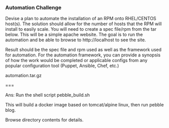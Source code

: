 ### Automation Challenge

Devise a plan to automate the installation of an RPM onto RHEL/CENTOS host(s).
The solution should allow for the number of hosts that the RPM will install to 
easily scale. You will need to create a spec file/rpm from the tar below. This
will be a simple apache website. The goal is to run the automation and be able
to browse to http://localhost to see the site.

Result should be the spec file and rpm used as well as the framework used for
automation. For the automation framework, you can provide a synopsis of how
the work would be completed or applicable configs from any popular 
configuration tool (Puppet, Ansible, Chef, etc.)

automation.tar.gz

===

Ans: Run the shell script pebble_build.sh

This will build a docker image based on tomcat/alpine linux, then run pebble blog.

Browse directory contents for details.
